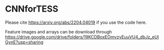 # CNNforTESS
Please cite https://arxiv.org/abs/2204.04019 if you use the code here.

Feature images and arrays can be download through 
https://drive.google.com/drive/folders/19KCDBoxEOmvzyEuuVU4_dbJz_eUlGynE?usp=sharing
